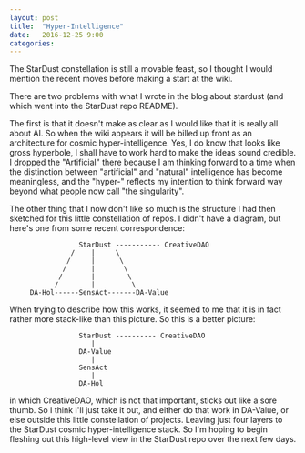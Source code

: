 ```yaml
---
layout: post
title:  "Hyper-Intelligence"
date:   2016-12-25 9:00
categories: 
---
```


The StarDust constellation is still a movable feast, so I thought I would mention the recent moves before making a start at the wiki.

There are two problems with what I wrote in the blog about stardust (and which went into the StarDust repo README).

The first is that it doesn't make as clear as I would like that it is really all about AI.
So when the wiki appears it will be billed up front as an architecture for cosmic hyper-intelligence.
Yes, I do know that looks like gross hyperbole, I shall have to work hard to make the ideas sound credible.
I dropped the "Artificial" there because I am thinking forward to a time when the distinction between "artificial" and "natural" intelligence has become meaningless, and the "hyper-" reflects my intention to think forward way beyond what people now call "the singularity".

The other thing that I now don't like so much is the structure I had then sketched for this little constellation of repos.
I didn't have a diagram, but here's one from some recent correspondence:


                     StarDust ----------- CreativeDAO
                   /    |     \
                  /     |      \
                 /      |       \
                /       |        \
               /        |         \
         DA-Hol------SensAct-------DA-Value

When trying to describe how this works, it seemed to me that it is in fact rather more stack-like than this picture.
So this is a better picture:

                     StarDust ---------- CreativeDAO
                        |
                     DA-Value
                        |
                     SensAct
                        |
                     DA-Hol


in which CreativeDAO, which is not that important, sticks out like a sore thumb.
So I think I'll just take it out, and either do that work in DA-Value, or else outside this little constellation of projects.
Leaving just four layers to the StarDust cosmic hyper-intelligence stack.
So I'm hoping to begin fleshing out this high-level view in the StarDust repo over the next few days.





